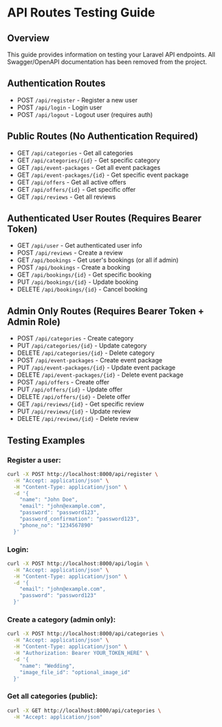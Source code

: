 # API Routes Testing Guide

## Overview
This guide provides information on testing your Laravel API endpoints. All Swagger/OpenAPI documentation has been removed from the project.

## Authentication Routes
- POST `/api/register` - Register a new user
- POST `/api/login` - Login user
- POST `/api/logout` - Logout user (requires auth)

## Public Routes (No Authentication Required)
- GET `/api/categories` - Get all categories
- GET `/api/categories/{id}` - Get specific category
- GET `/api/event-packages` - Get all event packages
- GET `/api/event-packages/{id}` - Get specific event package
- GET `/api/offers` - Get all active offers
- GET `/api/offers/{id}` - Get specific offer
- GET `/api/reviews` - Get all reviews

## Authenticated User Routes (Requires Bearer Token)
- GET `/api/user` - Get authenticated user info
- POST `/api/reviews` - Create a review
- GET `/api/bookings` - Get user's bookings (or all if admin)
- POST `/api/bookings` - Create a booking
- GET `/api/bookings/{id}` - Get specific booking
- PUT `/api/bookings/{id}` - Update booking
- DELETE `/api/bookings/{id}` - Cancel booking

## Admin Only Routes (Requires Bearer Token + Admin Role)
- POST `/api/categories` - Create category
- PUT `/api/categories/{id}` - Update category
- DELETE `/api/categories/{id}` - Delete category
- POST `/api/event-packages` - Create event package
- PUT `/api/event-packages/{id}` - Update event package
- DELETE `/api/event-packages/{id}` - Delete event package
- POST `/api/offers` - Create offer
- PUT `/api/offers/{id}` - Update offer
- DELETE `/api/offers/{id}` - Delete offer
- GET `/api/reviews/{id}` - Get specific review
- PUT `/api/reviews/{id}` - Update review
- DELETE `/api/reviews/{id}` - Delete review

## Testing Examples

### Register a user:
```bash
curl -X POST http://localhost:8000/api/register \
  -H "Accept: application/json" \
  -H "Content-Type: application/json" \
  -d '{
    "name": "John Doe",
    "email": "john@example.com",
    "password": "password123",
    "password_confirmation": "password123",
    "phone_no": "1234567890"
  }'
```

### Login:
```bash
curl -X POST http://localhost:8000/api/login \
  -H "Accept: application/json" \
  -H "Content-Type: application/json" \
  -d '{
    "email": "john@example.com",
    "password": "password123"
  }'
```

### Create a category (admin only):
```bash
curl -X POST http://localhost:8000/api/categories \
  -H "Accept: application/json" \
  -H "Content-Type: application/json" \
  -H "Authorization: Bearer YOUR_TOKEN_HERE" \
  -d '{
    "name": "Wedding",
    "image_file_id": "optional_image_id"
  }'
```

### Get all categories (public):
```bash
curl -X GET http://localhost:8000/api/categories \
  -H "Accept: application/json"
```

